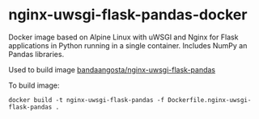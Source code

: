 # nginx-uwsgi-flask-pandas-docker
 Docker image based on Alpine Linux  with uWSGI and Nginx for Flask applications in Python running in a single container. Includes NumPy an Pandas libraries.

Used to build image [bandaangosta/nginx-uwsgi-flask-pandas](https://hub.docker.com/r/bandaangosta/nginx-uwsgi-flask-pandas/)

To build image:

    docker build -t nginx-uwsgi-flask-pandas -f Dockerfile.nginx-uwsgi-flask-pandas .
